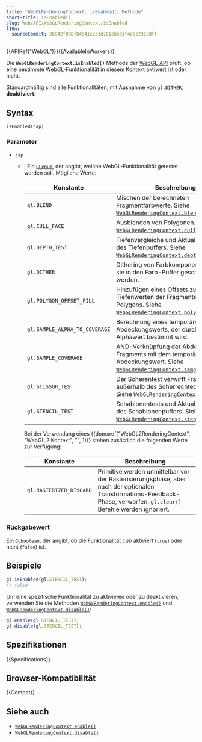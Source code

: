 ```yaml
---
title: "WebGLRenderingContext: isEnabled() Methode"
short-title: isEnabled()
slug: Web/API/WebGLRenderingContext/isEnabled
l10n:
  sourceCommit: 2b942f0d8f84641c233d701cb5d1f4e6c23120ff
---
```


{{APIRef("WebGL")}}{{AvailableInWorkers}}

Die **`WebGLRenderingContext.isEnabled()`** Methode der [WebGL-API](/de/docs/Web/API/WebGL_API) prüft, ob eine bestimmte WebGL-Funktionalität in diesem Kontext aktiviert ist oder nicht.

Standardmäßig sind alle Funktionalitäten, mit Ausnahme von `gl.DITHER`, **deaktiviert**.

## Syntax

```js-nolint
isEnabled(cap)
```

### Parameter

- `cap`

  - : Ein [`GLenum`](/de/docs/Web/API/WebGL_API/Types), der angibt, welche WebGL-Funktionalität getestet werden soll. Mögliche Werte:

    | Konstante                     | Beschreibung                                                                                                                                                                            |
    | ----------------------------- | --------------------------------------------------------------------------------------------------------------------------------------------------------------------------------------- |
    | `gl.BLEND`                    | Mischen der berechneten Fragmentfarbwerte. Siehe [`WebGLRenderingContext.blendFunc()`](/de/docs/Web/API/WebGLRenderingContext/blendFunc).                                               |
    | `gl.CULL_FACE`                | Ausblenden von Polygonen. Siehe [`WebGLRenderingContext.cullFace()`](/de/docs/Web/API/WebGLRenderingContext/cullFace).                                                                  |
    | `gl.DEPTH_TEST`               | Tiefenvergleiche und Aktualisierungen des Tiefenpuffers. Siehe [`WebGLRenderingContext.depthFunc()`](/de/docs/Web/API/WebGLRenderingContext/depthFunc).                                 |
    | `gl.DITHER`                   | Dithering von Farbkomponenten, bevor sie in den Farb-Puffer geschrieben werden.                                                                                                         |
    | `gl.POLYGON_OFFSET_FILL`      | Hinzufügen eines Offsets zu den Tiefenwerten der Fragmenten eines Polygons. Siehe [`WebGLRenderingContext.polygonOffset()`](/de/docs/Web/API/WebGLRenderingContext/polygonOffset).      |
    | `gl.SAMPLE_ALPHA_TO_COVERAGE` | Berechnung eines temporären Abdeckungswerts, der durch den Alphawert bestimmt wird.                                                                                                     |
    | `gl.SAMPLE_COVERAGE`          | AND-Verknüpfung der Abdeckung des Fragments mit dem temporären Abdeckungswert. Siehe [`WebGLRenderingContext.sampleCoverage()`](/de/docs/Web/API/WebGLRenderingContext/sampleCoverage). |
    | `gl.SCISSOR_TEST`             | Der Scherentest verwirft Fragmente, die außerhalb des Scherrechtecks liegen. Siehe [`WebGLRenderingContext.scissor()`](/de/docs/Web/API/WebGLRenderingContext/scissor).                 |
    | `gl.STENCIL_TEST`             | Schablonentests und Aktualisierungen des Schablonenpuffers. Siehe [`WebGLRenderingContext.stencilFunc()`](/de/docs/Web/API/WebGLRenderingContext/stencilFunc).                          |

    Bei der Verwendung eines {{domxref("WebGL2RenderingContext", "WebGL 2 Kontext", "", 1)}} stehen zusätzlich die folgenden Werte zur Verfügung:

    | Konstante               | Beschreibung                                                                                                                                                          |
    | ----------------------- | --------------------------------------------------------------------------------------------------------------------------------------------------------------------- |
    | `gl.RASTERIZER_DISCARD` | Primitive werden unmittelbar vor der Rasterisierungsphase, aber nach der optionalen Transformations-Feedback-Phase, verworfen. `gl.clear()` Befehle werden ignoriert. |

### Rückgabewert

Ein [`GLboolean`](/de/docs/Web/API/WebGL_API/Types), der angibt, ob die Funktionalität _cap_ aktiviert (`true`) oder nicht (`false`) ist.

## Beispiele

```js
gl.isEnabled(gl.STENCIL_TEST);
// false
```

Um eine spezifische Funktionalität zu aktivieren oder zu deaktivieren, verwenden Sie die
Methoden [`WebGLRenderingContext.enable()`](/de/docs/Web/API/WebGLRenderingContext/enable) und
[`WebGLRenderingContext.disable()`](/de/docs/Web/API/WebGLRenderingContext/disable):

```js
gl.enable(gl.STENCIL_TEST);
gl.disable(gl.STENCIL_TEST);
```

## Spezifikationen

{{Specifications}}

## Browser-Kompatibilität

{{Compat}}

## Siehe auch

- [`WebGLRenderingContext.enable()`](/de/docs/Web/API/WebGLRenderingContext/enable)
- [`WebGLRenderingContext.disable()`](/de/docs/Web/API/WebGLRenderingContext/disable)
